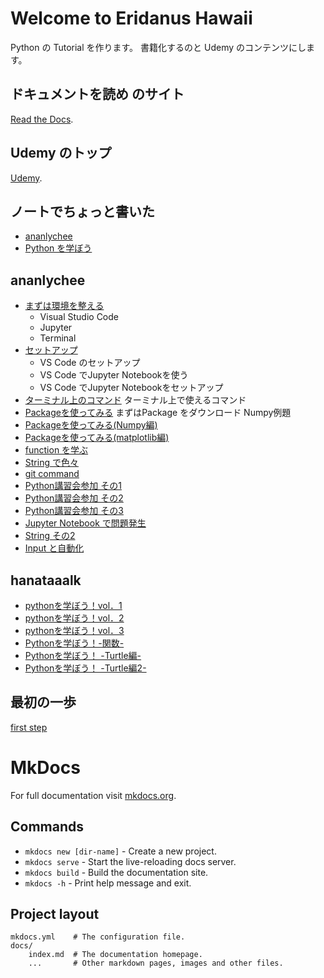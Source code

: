 # Welcome to Eridanus Hawaii

Python の Tutorial を作ります。
書籍化するのと Udemy のコンテンツにします。

## ドキュメントを読め のサイト
[Read the Docs](https://www.readthedocs.org).

## Udemy のトップ
[Udemy](https://www.udemy.com).

## ノートでちょっと書いた

- [ananlychee](https://note.com/ananlychee/)
- [Python を学ぼう](https://note.com/hanataaalk/m/m6f8bf3805b9d)

## ananlychee
- [まずは環境を整える](https://note.com/ananlychee/n/n5bcf25646d67)
    - Visual Studio Code
    - Jupyter
    - Terminal
- [セットアップ](https://note.com/ananlychee/n/n62ce33e6f30e)
    - VS Code のセットアップ
    - VS Code でJupyter Notebookを使う
    - VS Code でJupyter Notebookをセットアップ
- [ターミナル上のコマンド](https://note.com/ananlychee/n/n669a884a757e)
ターミナル上で使えるコマンド
- [Packageを使ってみる](https://note.com/ananlychee/n/n8cbb68857fc2)
まずはPackage をダウンロード
Numpy例題
- [Packageを使ってみる(Numpy編)](https://note.com/ananlychee/n/n8cbb68857fc2) 
- [Packageを使ってみる(matplotlib編)](https://note.com/ananlychee/n/n0cd90080a4f3)
- [function を学ぶ](https://note.com/ananlychee/n/ncfb96bf0fbe4) 
- [String で色々](https://note.com/ananlychee/n/nb31b80c5b320) 
- [git command ](https://note.com/ananlychee/n/nddb5a72c267c) 
- [Python講習会参加 その1](https://note.com/ananlychee/n/n20e01f34d011)
- [Python講習会参加 その2](https://note.com/ananlychee/n/n8f58a6617845)
- [Python講習会参加 その3](https://note.com/ananlychee/n/nfd81ed5172d2)
- [Jupyter Notebook で問題発生](https://note.com/ananlychee/n/n8f6c015c0109)
- [String その2](https://note.com/ananlychee/n/n876723471f6e) 
- [Input と自動化](https://note.com/ananlychee/n/n0b3fde170b6d)

## hanataaalk
- [pythonを学ぼう！vol．1](https://note.com/hanataaalk/n/n37d6382b53c9)
- [pythonを学ぼう！vol．2 ](https://note.com/hanataaalk/n/n4ee5d3e1f4c4)
- [pythonを学ぼう！vol．3 ](https://note.com/hanataaalk/n/n577f5179936d)
- [Pythonを学ぼう！-関数- ](https://note.com/hanataaalk/n/n84fe210bc05c)
- [Pythonを学ぼう！ -Turtle編- ](https://note.com/hanataaalk/n/n5e60f6545178)
- [Pythonを学ぼう！ -Turtle編2- ](https://note.com/hanataaalk/n/na18adce02728)

## 最初の一歩
[first step](first-step)

# MkDocs 
For full documentation visit [mkdocs.org](https://www.mkdocs.org).

## Commands

* `mkdocs new [dir-name]` - Create a new project.
* `mkdocs serve` - Start the live-reloading docs server.
* `mkdocs build` - Build the documentation site.
* `mkdocs -h` - Print help message and exit.

## Project layout

    mkdocs.yml    # The configuration file.
    docs/
        index.md  # The documentation homepage.
        ...       # Other markdown pages, images and other files.
